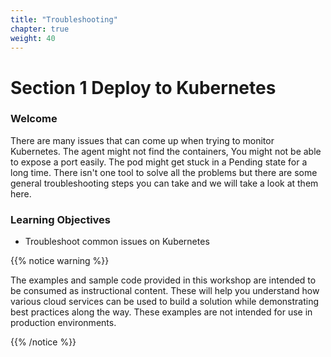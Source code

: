 ```yaml
---
title: "Troubleshooting"
chapter: true
weight: 40
---
```


# Section 1 Deploy to Kubernetes

### Welcome

There are many issues that can come up when trying to monitor Kubernetes. The agent might not find the containers, You might not be able to expose a port easily. The pod might get stuck in a Pending state for a long time. There isn't one tool to solve all the problems but there are some general troubleshooting steps you can take and we will take a look at them here.
### Learning Objectives

- Troubleshoot common issues on Kubernetes


{{% notice warning %}}
<p style='text-align: left;'>
The examples and sample code provided in this workshop are intended to be consumed as instructional content. 
These will help you understand how various cloud services can be used to build a solution while demonstrating best 
practices along the way. These examples are not intended for use in production environments.
</p>
{{% /notice %}}

